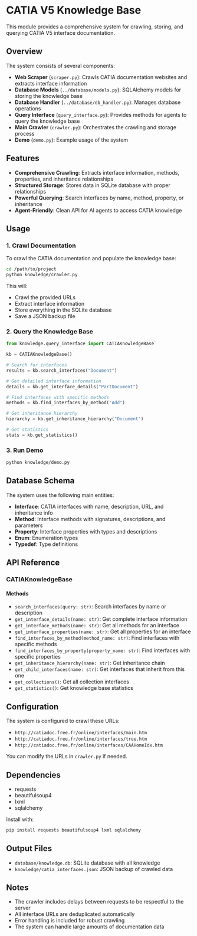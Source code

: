# CATIA V5 Knowledge Base

This module provides a comprehensive system for crawling, storing, and querying CATIA V5 interface documentation.

## Overview

The system consists of several components:

- **Web Scraper** (`scraper.py`): Crawls CATIA documentation websites and extracts interface information
- **Database Models** (`../database/models.py`): SQLAlchemy models for storing the knowledge base
- **Database Handler** (`../database/db_handler.py`): Manages database operations
- **Query Interface** (`query_interface.py`): Provides methods for agents to query the knowledge base
- **Main Crawler** (`crawler.py`): Orchestrates the crawling and storage process
- **Demo** (`demo.py`): Example usage of the system

## Features

- **Comprehensive Crawling**: Extracts interface information, methods, properties, and inheritance relationships
- **Structured Storage**: Stores data in SQLite database with proper relationships
- **Powerful Querying**: Search interfaces by name, method, property, or inheritance
- **Agent-Friendly**: Clean API for AI agents to access CATIA knowledge

## Usage

### 1. Crawl Documentation

To crawl the CATIA documentation and populate the knowledge base:

```bash
cd /path/to/project
python knowledge/crawler.py
```

This will:

- Crawl the provided URLs
- Extract interface information
- Store everything in the SQLite database
- Save a JSON backup file

### 2. Query the Knowledge Base

```python
from knowledge.query_interface import CATIAKnowledgeBase

kb = CATIAKnowledgeBase()

# Search for interfaces
results = kb.search_interfaces("Document")

# Get detailed interface information
details = kb.get_interface_details("PartDocument")

# Find interfaces with specific methods
methods = kb.find_interfaces_by_method("Add")

# Get inheritance hierarchy
hierarchy = kb.get_inheritance_hierarchy("Document")

# Get statistics
stats = kb.get_statistics()
```

### 3. Run Demo

```bash
python knowledge/demo.py
```

## Database Schema

The system uses the following main entities:

- **Interface**: CATIA interfaces with name, description, URL, and inheritance info
- **Method**: Interface methods with signatures, descriptions, and parameters
- **Property**: Interface properties with types and descriptions
- **Enum**: Enumeration types
- **Typedef**: Type definitions

## API Reference

### CATIAKnowledgeBase

#### Methods

- `search_interfaces(query: str)`: Search interfaces by name or description
- `get_interface_details(name: str)`: Get complete interface information
- `get_interface_methods(name: str)`: Get all methods for an interface
- `get_interface_properties(name: str)`: Get all properties for an interface
- `find_interfaces_by_method(method_name: str)`: Find interfaces with specific methods
- `find_interfaces_by_property(property_name: str)`: Find interfaces with specific properties
- `get_inheritance_hierarchy(name: str)`: Get inheritance chain
- `get_child_interfaces(name: str)`: Get interfaces that inherit from this one
- `get_collections()`: Get all collection interfaces
- `get_statistics()`: Get knowledge base statistics

## Configuration

The system is configured to crawl these URLs:

- `http://catiadoc.free.fr/online/interfaces/main.htm`
- `http://catiadoc.free.fr/online/interfaces/tree.htm`
- `http://catiadoc.free.fr/online/interfaces/CAAHomeIdx.htm`

You can modify the URLs in `crawler.py` if needed.

## Dependencies

- requests
- beautifulsoup4
- lxml
- sqlalchemy

Install with:

```bash
pip install requests beautifulsoup4 lxml sqlalchemy
```

## Output Files

- `database/knowledge.db`: SQLite database with all knowledge
- `knowledge/catia_interfaces.json`: JSON backup of crawled data

## Notes

- The crawler includes delays between requests to be respectful to the server
- All interface URLs are deduplicated automatically
- Error handling is included for robust crawling
- The system can handle large amounts of documentation data

